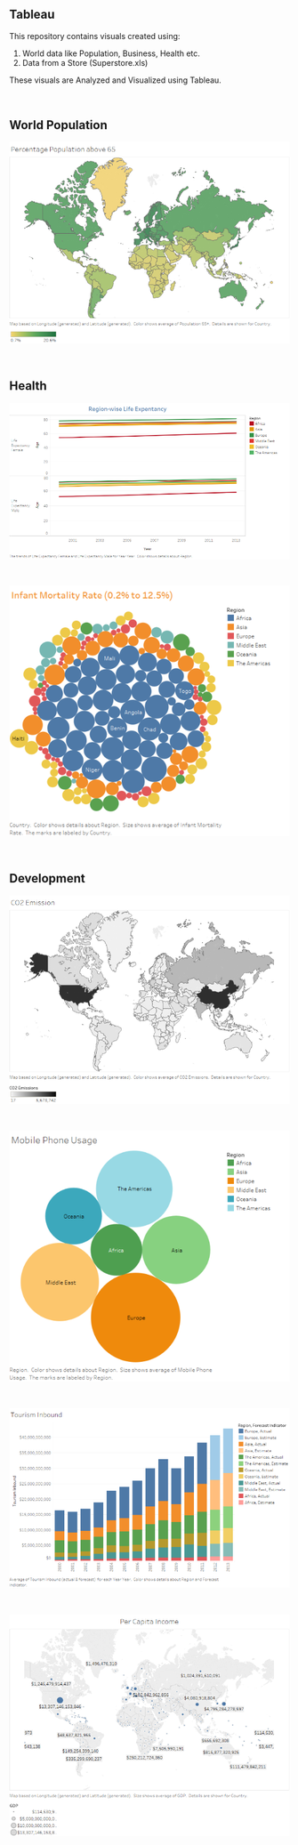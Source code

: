 Tableau
----------------------

This repository contains visuals created using: 
1. World data like Population, Business, Health etc.
2. Data from a Store (Superstore.xls)

These visuals are Analyzed and Visualized using Tableau.

<br />

World Population
----------------------

![Age group](/Population65.png)

<br />

Health
------------

![Life Expectancy](/LifeExpectancy.png)

<br />

![Infant Mortality](/InfantMortality.png)

<br />

Development
-----------------

![CO2 Emission](/CO2Emission.png)

<br />

![Mobile Phone](/MobilePhoneUsage.png)

<br />

![Tourism](/Tourism.png)

<br />

![Per Capita Income](/PerCapitaIncome.png)

<br />
